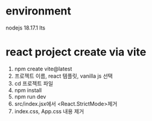 # environment
nodejs 18.17.1 lts

# react project create via vite
1. npm create vite@latest
2. 프로젝트 이름, react 템플릿, vanilla js 선택
3. cd 프로젝트 파일
4. npm install 
5. npm run dev 
6. src/index.jsx에서 <React.StrictMode>제거
7. index.css, App.css 내용 제거